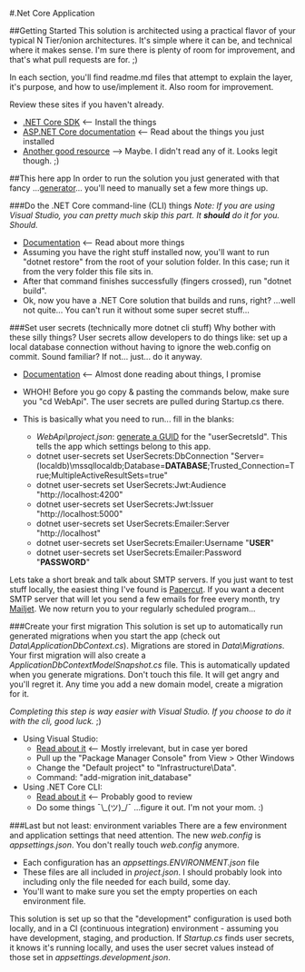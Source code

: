 #.Net Core Application

##Getting Started
This solution is architected using a practical flavor of your typical N Tier/onion architectures. 
It's simple where it can be, and technical where it makes sense. I'm sure there is plenty of room for improvement, and that's what pull requests are for. ;)

In each section, you'll find readme.md files that attempt to explain the layer, it's purpose, and how to use/implement it. Also room for improvement.

Review these sites if you haven't already.
- [.NET Core SDK](https://www.microsoft.com/net/core) <-- Install the things
- [ASP.NET Core documentation](https://docs.asp.net/en/latest/intro.html) <-- Read about the things you just installed
- [Another good resource](https://docs.microsoft.com/en-us/dotnet/) --> Maybe. I didn't read any of it. Looks legit though. ;)

##This here app
In order to run the solution you just generated with that fancy ...[generator](https://github.com/Kizmar/generator-funion)... you'll need to manually set a few more things up.

###Do the .NET Core command-line (CLI) things
_Note: If you are using Visual Studio, you can pretty much skip this part. It **should** do it for you. Should._
- [Documentation](https://github.com/dotnet/cli) <-- Read about more things
- Assuming you have the right stuff installed now, you'll want to run "dotnet restore" from the root of your solution folder. In this case; run it from the very folder this file sits in.
- After that command finishes successfully (fingers crossed), run "dotnet build".
- Ok, now you have a .NET Core solution that builds and runs, right? ...well not quite... You can't run it without some super secret stuff...

###Set user secrets (technically more dotnet cli stuff)
Why bother with these silly things? User secrets allow developers to do things like: set up a local database connection without having to ignore the web.config on commit. 
Sound familiar? If not... just... do it anyway.

- [Documentation](https://docs.asp.net/en/latest/security/app-secrets.html) <-- Almost done reading about things, I promise
- WHOH! Before you go copy & pasting the commands below, make sure you "cd WebApi". The user secrets are pulled during Startup.cs there.

- This is basically what you need to run... fill in the blanks:
  - _WebApi\project.json_: [generate a GUID](https://www.guidgenerator.com/) for the "userSecretsId". This tells the app which settings belong to this app.
  - dotnet user-secrets set UserSecrets:DbConnection "Server=(localdb)\mssqllocaldb;Database=**DATABASE**;Trusted_Connection=True;MultipleActiveResultSets=true"
  - dotnet user-secrets set UserSecrets:Jwt:Audience "http://localhost:4200"
  - dotnet user-secrets set UserSecrets:Jwt:Issuer "http://localhost:5000"
  - dotnet user-secrets set UserSecrets:Emailer:Server "http://localhost"
  - dotnet user-secrets set UserSecrets:Emailer:Username "**USER**"
  - dotnet user-secrets set UserSecrets:Emailer:Password "**PASSWORD**"

Lets take a short break and talk about SMTP servers. If you just want to test stuff locally, the easiest thing I've found is [Papercut](https://papercut.codeplex.com/). 
If you want a decent SMTP server that will let you send a few emails for free every month, try [Mailjet](https://www.mailjet.com/feature/smtp-relay/). We now return you to
your regularly scheduled program...

###Create your first migration
This solution is set up to automatically run generated migrations when you start the app (check out _Data\ApplicationDbContext.cs_). 
Migrations are stored in _Data\Migrations_. Your first migration will also create a _ApplicationDbContextModelSnapshot.cs_ file. This is automatically updated when you generate migrations. 
Don't touch this file. It will get angry and you'll regret it. Any time you add a new domain model, create a migration for it.

_Completing this step is way easier with Visual Studio. If you choose to do it with the cli, good luck._ ;)

- Using Visual Studio:
  - [Read about it](https://msdn.microsoft.com/en-us/data/jj591621.aspx#generating) <-- Mostly irrelevant, but in case yer bored
  - Pull up the "Package Manager Console" from View > Other Windows
  - Change the "Default project" to "Infrastructure\Data".
  - Command: "add-migration init_database"
- Using .NET Core CLI: 
  - [Read about it](https://docs.efproject.net/en/latest/miscellaneous/cli/dotnet.html#dotnet-ef-migrations-add) <-- Probably good to review
  - Do some things ¯\\\_(ツ)\_/¯ ...figure it out. I'm not your mom. :)

###Last but not least: environment variables
There are a few environment and application settings that need attention. The new _web.config_ is _appsettings.json_. You don't really touch _web.config_ anymore. 
- Each configuration has an _appsettings.ENVIRONMENT.json_ file
- These files are all included in _project.json_. I should probably look into including only the file needed for each build, some day.
- You'll want to make sure you set the empty properties on each environment file.

This solution is set up so that the "development" configuration is used both locally, and in a CI (continuous integration) environment - assuming you have development, 
staging, and production. If _Startup.cs_ finds user secrets, it knows it's running locally, and uses the user secret values instead of those set in _appsettings.development.json_.

